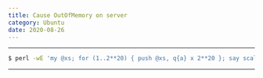 ```yaml
---
title: Cause OutOfMemory on server
category: Ubuntu
date: 2020-08-26
---
```


-----

```bash
$ perl -wE 'my @xs; for (1..2**20) { push @xs, q{a} x 2**20 }; say scalar @xs;'
```

-----

